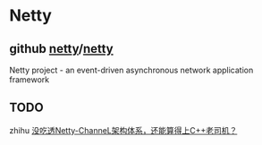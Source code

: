 # Netty

## github [netty](https://github.com/netty)/[netty](https://github.com/netty/netty)

Netty project - an event-driven asynchronous network application framework



## TODO

zhihu [没吃透Netty-ChanneL架构体系，还能算得上C++老司机？](https://zhuanlan.zhihu.com/p/335804203)